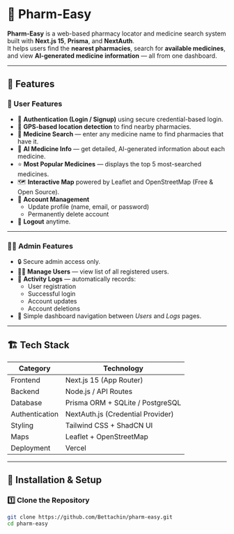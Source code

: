 # 💊 Pharm-Easy

**Pharm-Easy** is a web-based pharmacy locator and medicine search system built with **Next.js 15**, **Prisma**, and **NextAuth**.  
It helps users find the **nearest pharmacies**, search for **available medicines**, and view **AI-generated medicine information** — all from one dashboard.

---

## 🚀 Features

### 🧍 User Features
- 🔐 **Authentication (Login / Signup)** using secure credential-based login.
- 📍 **GPS-based location detection** to find nearby pharmacies.
- 💊 **Medicine Search** — enter any medicine name to find pharmacies that have it.
- 🧠 **AI Medicine Info** — get detailed, AI-generated information about each medicine.
- ⭐ **Most Popular Medicines** — displays the top 5 most-searched medicines.
- 🗺️ **Interactive Map** powered by Leaflet and OpenStreetMap (Free & Open Source).
- 🧾 **Account Management**
  - Update profile (name, email, or password)
  - Permanently delete account
- 🚪 **Logout** anytime.

---

### 🧑‍💼 Admin Features
- 🔒 Secure admin access only.
- 🧍‍♂️ **Manage Users** — view list of all registered users.
- 📜 **Activity Logs** — automatically records:
  - User registration
  - Successful login
  - Account updates
  - Account deletions
- 🧭 Simple dashboard navigation between *Users* and *Logs* pages.

---

## 🏗️ Tech Stack

| Category | Technology |
|-----------|-------------|
| Frontend | Next.js 15 (App Router) |
| Backend | Node.js / API Routes |
| Database | Prisma ORM + SQLite / PostgreSQL |
| Authentication | NextAuth.js (Credential Provider) |
| Styling | Tailwind CSS + ShadCN UI |
| Maps | Leaflet + OpenStreetMap |
| Deployment | Vercel |

---

## 🧰 Installation & Setup

### 1️⃣ Clone the Repository
```bash
git clone https://github.com/Bettachin/pharm-easy.git
cd pharm-easy
